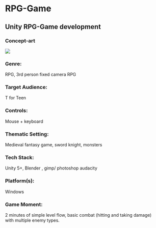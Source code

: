 # RPG-Game
## Unity RPG-Game development

### Concept-art

![](http://peynirr.net/resim/2014/07/Diablo-3-oyunu.jpg)

### Genre: 
RPG, 3rd person fixed camera RPG

### Target Audience: 
T for Teen

### Controls: 
Mouse + keyboard

### Thematic Setting: 
Medieval fantasy game, sword knight, monsters

### Tech Stack: 
Unity 5+, Blender , gimp/ photoshop audacity 

### Platform(s): 
Windows

### Game Moment:  
2 minutes of simple level flow, basic combat (hitting and taking damage) with multiple enemy types.

